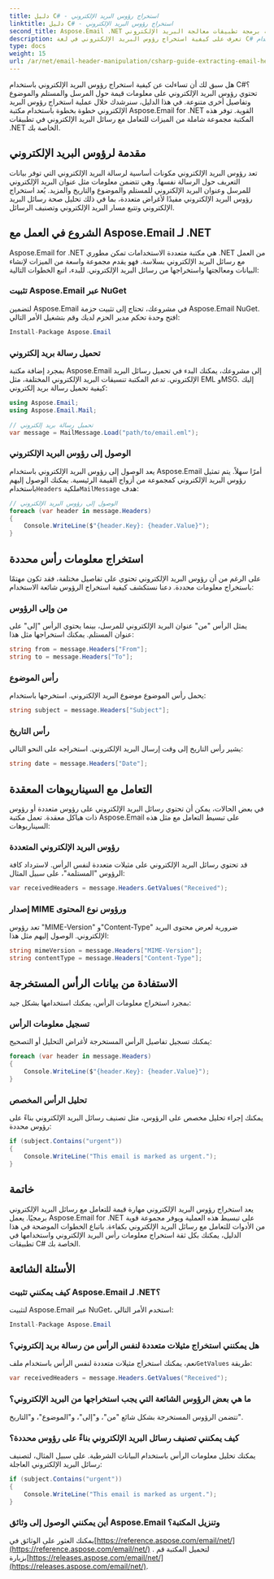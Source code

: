 ```yaml
---
title: دليل C# - استخراج رؤوس البريد الإلكتروني
linktitle: دليل C# - استخراج رؤوس البريد الإلكتروني
second_title: Aspose.Email .NET واجهة برمجة تطبيقات معالجة البريد الإلكتروني
description: تعرف على كيفية استخراج رؤوس البريد الإلكتروني في لغة C# باستخدام Aspose.Email لـ .NET. دليل خطوة بخطوة مع الكود المصدري لتحليل البريد الإلكتروني بكفاءة.
type: docs
weight: 15
url: /ar/net/email-header-manipulation/csharp-guide-extracting-email-headers/
---
```


هل سبق لك أن تساءلت عن كيفية استخراج رؤوس البريد الإلكتروني باستخدام C#؟ تحتوي رؤوس البريد الإلكتروني على معلومات قيمة حول المرسل والمستلم والموضوع وتفاصيل أخرى متنوعة. في هذا الدليل، سنرشدك خلال عملية استخراج رؤوس البريد الإلكتروني خطوة بخطوة باستخدام مكتبة Aspose.Email for .NET القوية. توفر هذه المكتبة مجموعة شاملة من الميزات للتعامل مع رسائل البريد الإلكتروني في تطبيقات .NET الخاصة بك.

## مقدمة لرؤوس البريد الإلكتروني

تعد رؤوس البريد الإلكتروني مكونات أساسية لرسالة البريد الإلكتروني التي توفر بيانات التعريف حول الرسالة نفسها. وهي تتضمن معلومات مثل عنوان البريد الإلكتروني للمرسل وعنوان البريد الإلكتروني للمستلم والموضوع والتاريخ والمزيد. يُعد استخراج رؤوس البريد الإلكتروني مفيدًا لأغراض متعددة، بما في ذلك تحليل صحة رسائل البريد الإلكتروني وتتبع مسار البريد الإلكتروني وتصنيف الرسائل.

## الشروع في العمل مع Aspose.Email لـ .NET

Aspose.Email for .NET هي مكتبة متعددة الاستخدامات تمكن مطوري .NET من العمل مع رسائل البريد الإلكتروني بسلاسة. فهو يقدم مجموعة واسعة من الميزات لإنشاء البيانات ومعالجتها واستخراجها من رسائل البريد الإلكتروني. للبدء، اتبع الخطوات التالية:

### تثبيت Aspose.Email عبر NuGet

لتضمين Aspose.Email في مشروعك، تحتاج إلى تثبيت حزمة Aspose.Email NuGet. افتح وحدة تحكم مدير الحزم لديك وقم بتشغيل الأمر التالي:

```csharp
Install-Package Aspose.Email
```

### تحميل رسالة بريد إلكتروني

بمجرد إضافة مكتبة Aspose.Email إلى مشروعك، يمكنك البدء في تحميل رسائل البريد الإلكتروني. تدعم المكتبة تنسيقات البريد الإلكتروني المختلفة، مثل EML وMSG. إليك كيفية تحميل رسالة بريد إلكتروني:

```csharp
using Aspose.Email;
using Aspose.Email.Mail;

// تحميل رسالة بريد إلكتروني
var message = MailMessage.Load("path/to/email.eml");
```

### الوصول إلى رؤوس البريد الإلكتروني

 يعد الوصول إلى رؤوس البريد الإلكتروني باستخدام Aspose.Email أمرًا سهلاً. يتم تمثيل رؤوس البريد الإلكتروني كمجموعة من أزواج القيمة الرئيسية. يمكنك الوصول إليهم باستخدام`Headers` ملكية`MailMessage` هدف:

```csharp
// الوصول إلى رؤوس البريد الإلكتروني
foreach (var header in message.Headers)
{
    Console.WriteLine($"{header.Key}: {header.Value}");
}
```

## استخراج معلومات رأس محددة

على الرغم من أن رؤوس البريد الإلكتروني تحتوي على تفاصيل مختلفة، فقد تكون مهتمًا باستخراج معلومات محددة. دعنا نستكشف كيفية استخراج الرؤوس شائعة الاستخدام:

### من وإلى الرؤوس

يمثل الرأس "من" عنوان البريد الإلكتروني للمرسل، بينما يحتوي الرأس "إلى" على عنوان المستلم. يمكنك استخراجها مثل هذا:

```csharp
string from = message.Headers["From"];
string to = message.Headers["To"];
```

### رأس الموضوع

يحمل رأس الموضوع موضوع البريد الإلكتروني. استخرجها باستخدام:

```csharp
string subject = message.Headers["Subject"];
```

### رأس التاريخ

يشير رأس التاريخ إلى وقت إرسال البريد الإلكتروني. استخراجه على النحو التالي:

```csharp
string date = message.Headers["Date"];
```

## التعامل مع السيناريوهات المعقدة

في بعض الحالات، يمكن أن تحتوي رسائل البريد الإلكتروني على رؤوس متعددة أو رؤوس ذات هياكل معقدة. تعمل مكتبة Aspose.Email على تبسيط التعامل مع مثل هذه السيناريوهات:

### رؤوس البريد الإلكتروني المتعددة

قد تحتوي رسائل البريد الإلكتروني على مثيلات متعددة لنفس الرأس. لاسترداد كافة الرؤوس "المستلمة"، على سبيل المثال:

```csharp
var receivedHeaders = message.Headers.GetValues("Received");
```

### إصدار MIME ورؤوس نوع المحتوى

تعد رؤوس "MIME-Version" و"Content-Type" ضرورية لعرض محتوى البريد الإلكتروني. الوصول إليهم مثل هذا:

```csharp
string mimeVersion = message.Headers["MIME-Version"];
string contentType = message.Headers["Content-Type"];
```

## الاستفادة من بيانات الرأس المستخرجة

بمجرد استخراج معلومات الرأس، يمكنك استخدامها بشكل جيد:

### تسجيل معلومات الرأس

يمكنك تسجيل تفاصيل الرأس المستخرجة لأغراض التحليل أو التصحيح:

```csharp
foreach (var header in message.Headers)
{
    Console.WriteLine($"{header.Key}: {header.Value}");
}
```

### تحليل الرأس المخصص

يمكنك إجراء تحليل مخصص على الرؤوس، مثل تصنيف رسائل البريد الإلكتروني بناءً على رؤوس محددة:

```csharp
if (subject.Contains("urgent"))
{
    Console.WriteLine("This email is marked as urgent.");
}
```

## خاتمة

يعد استخراج رؤوس البريد الإلكتروني مهارة قيمة للتعامل مع رسائل البريد الإلكتروني برمجيًا. يعمل Aspose.Email for .NET على تبسيط هذه العملية ويوفر مجموعة قوية من الأدوات للتعامل مع رسائل البريد الإلكتروني بكفاءة. باتباع الخطوات الموضحة في هذا الدليل، يمكنك بكل ثقة استخراج معلومات رأس البريد الإلكتروني واستخدامها في تطبيقات C# الخاصة بك.

## الأسئلة الشائعة

### كيف يمكنني تثبيت Aspose.Email لـ .NET؟

لتثبيت Aspose.Email عبر NuGet، استخدم الأمر التالي:
```csharp
Install-Package Aspose.Email
```

### هل يمكنني استخراج مثيلات متعددة لنفس الرأس من رسالة بريد إلكتروني؟

نعم، يمكنك استخراج مثيلات متعددة لنفس الرأس باستخدام ملف`GetValues` طريقة:
```csharp
var receivedHeaders = message.Headers.GetValues("Received");
```

### ما هي بعض الرؤوس الشائعة التي يجب استخراجها من البريد الإلكتروني؟

تتضمن الرؤوس المستخرجة بشكل شائع "من"، و"إلى"، و"الموضوع"، و"التاريخ".

### كيف يمكنني تصنيف رسائل البريد الإلكتروني بناءً على رؤوس محددة؟

يمكنك تحليل معلومات الرأس باستخدام البيانات الشرطية. على سبيل المثال، لتصنيف رسائل البريد الإلكتروني العاجلة:
```csharp
if (subject.Contains("urgent"))
{
    Console.WriteLine("This email is marked as urgent.");
}
```

### أين يمكنني الوصول إلى وثائق Aspose.Email وتنزيل المكتبة؟

 يمكنك العثور على الوثائق في[https://reference.aspose.com/email/net/](https://reference.aspose.com/email/net/) . لتحميل المكتبة قم بزيارة[https://releases.aspose.com/email/net/](https://releases.aspose.com/email/net/).